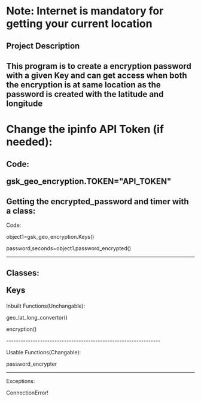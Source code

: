 # Note: Internet is mandatory for getting your current location

## Project Description

This program is to create a encryption password with a given Key and can get access when both the encryption  is at same location as 
   the password is created with the latitude and longitude
----------------------------------------------------------------
# Change the ipinfo API Token (if needed):

Code:
     <p>gsk_geo_encryption.TOKEN="API_TOKEN"</p>
----------------------------------------------------------------
## Getting the encrypted_password and timer with a class:


Code:
<p>object1=gsk_geo_encryption.Keys()<p>
password,seconds=object1.password_encrypted()

----------------------------------------------------------------
Classes: 
        <p> Keys
----------------------------------------------------------------
Inbuilt Functions(Unchangable):
<p>
                  geo_lat_long_convertor()
<p>
                  encryption()
<p></p>
----------------------------------------------------------------
<p>
Usable Functions(Changable):<p>
                            password_encrypter
<p>

---------------------------------------------------------------
Exceptions:
<p>
           ConnectionError!

